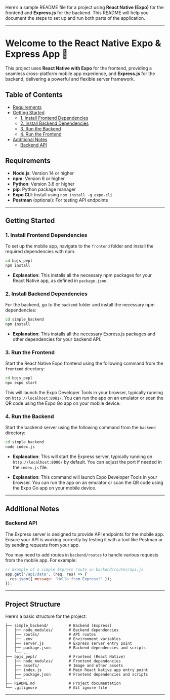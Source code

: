 Here’s a sample README file for a project using **React Native (Expo)** for the frontend and **Express.js** for the backend. This README will help you document the steps to set up and run both parts of the application.

---

# Welcome to the React Native Expo & Express App 🚀

This project uses **React Native with Expo** for the frontend, providing a seamless cross-platform mobile app experience, and **Express.js** for the backend, delivering a powerful and flexible server framework.

## Table of Contents
- [Requirements](#requirements)
- [Getting Started](#getting-started)
  - [1. Install Frontend Dependencies](#1-install-frontend-dependencies)
  - [2. Install Backend Dependencies](#2-install-backend-dependencies)
  - [3. Run the Backend](#3-run-the-backend)
  - [4. Run the Frontend](#4-run-the-frontend)
- [Additional Notes](#additional-notes)
  - [Backend API](#backend-api)

## Requirements

- **Node.js**: Version 14 or higher
- **npm**: Version 6 or higher
- **Python**: Version 3.6 or higher
- **pip**: Python package manager
- **Expo CLI**: Install using `npm install -g expo-cli`
- **Postman** (optional): For testing API endpoints

---

## Getting Started

### 1. Install Frontend Dependencies

To set up the mobile app, navigate to the `frontend` folder and install the required dependencies with npm.

```bash
cd bpjs_pepl
npm install
```

- **Explanation**: This installs all the necessary npm packages for your React Native app, as defined in `package.json`.

### 2. Install Backend Dependencies

For the backend, go to the `backend` folder and install the necessary npm dependencies:

```bash
cd simple_backend
npm install
```

- **Explanation**: This installs all the necessary Express.js packages and other dependencies for your backend API.

### 3. Run the Frontend

Start the React Native Expo frontend using the following command from the `frontend` directory:

```bash
cd bpjs_pepl
npx expo start
```
This will launch the Expo Developer Tools in your browser, typically running on `http://localhost:8081/`. You can run the app on an emulator or scan the QR code using the Expo Go app on your mobile device. 

### 4. Run the Backend

Start the backend server using the following command from the `backend` directory:

```bash
cd simple_backend
node index.js
```

- **Explanation**: This will start the Express server, typically running on `http://localhost:8000/` by default. You can adjust the port if needed in the `index.js` file.

- **Explanation**: This command will launch Expo Developer Tools in your browser. You can run the app on an emulator or scan the QR code using the Expo Go app on your mobile device.

---

## Additional Notes

### Backend API

The Express server is designed to provide API endpoints for the mobile app. Ensure your API is working correctly by testing it with a tool like Postman or by sending requests from your app.

You may need to add routes in `backend/routes` to handle various requests from the mobile app. For example:
```js
// Example of a simple Express route in backend/routes/api.js
app.get('/api/data', (req, res) => {
  res.json({ message: 'Hello from Express!' });
});
```
---

## Project Structure

Here’s a basic structure for the project:

```
├── simple_backend/         # Backend (Express)
│   ├── node_modules/       # Backend dependencies
│   ├── routes/             # API routes
│   ├── .env                # Environment variables
│   ├── server.js           # Express server entry point
│   ├── package.json        # Backend dependencies and scripts
│   └── ...
├── bpjs_pepl/              # Frontend (React Native)
│   ├── node_modules/       # Frontend dependencies
│   ├── assets/             # Image and other assets
│   ├── index.js            # Main React Native app entry point
│   ├── package.json        # Frontend dependencies and scripts
│   └── ...
├── README.md               # Project documentation
└── .gitignore              # Git ignore file
```

---
